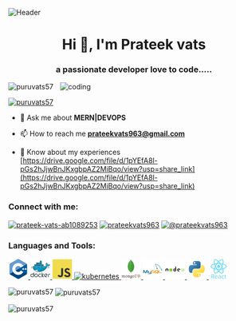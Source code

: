 ![Header](./github-header-image1.png)
<h1 align="center">Hi 👋, I'm Prateek vats</h1>
<h3 align="center">a passionate developer love to code.....</h3>
<img align="right" alt="coding" width="400" src="https://camo.githubusercontent.com/cae12fddd9d6982901d82580bdf321d81fb299141098ca1c2d4891870827bf17/68747470733a2f2f6d69726f2e6d656469756d2e636f6d2f6d61782f313336302f302a37513379765349765f7430696f4a2d5a2e676966"

<p align="left"> <img src="https://komarev.com/ghpvc/?username=puruvats57&label=Profile%20views&color=0e75b6&style=flat" alt="puruvats57" /> </p>

<p align="left"> <a href="https://github.com/ryo-ma/github-profile-trophy"><img src="https://github-profile-trophy.vercel.app/?username=puruvats57" alt="puruvats57" /></a> </p>

- 💬 Ask me about **MERN|DEVOPS**

- 📫 How to reach me **prateekvats963@gmail.com**

- 📄 Know about my experiences [https://drive.google.com/file/d/1pYEfA8l-pGs2hJjwBnJKxgbpAZ2MiBqo/view?usp=share_link](https://drive.google.com/file/d/1pYEfA8l-pGs2hJjwBnJKxgbpAZ2MiBqo/view?usp=share_link)

<h3 align="left">Connect with me:</h3>
<p align="left">
<a href="https://linkedin.com/in/prateek-vats-ab1089253" target="blank"><img align="center" src="https://raw.githubusercontent.com/rahuldkjain/github-profile-readme-generator/master/src/images/icons/Social/linked-in-alt.svg" alt="prateek-vats-ab1089253" height="30" width="40" /></a>
<a href="https://www.leetcode.com/prateekvats963" target="blank"><img align="center" src="https://raw.githubusercontent.com/rahuldkjain/github-profile-readme-generator/master/src/images/icons/Social/leet-code.svg" alt="prateekvats963" height="30" width="40" /></a>
<a href="https://www.hackerearth.com/@prateekvats963" target="blank"><img align="center" src="https://raw.githubusercontent.com/rahuldkjain/github-profile-readme-generator/master/src/images/icons/Social/hackerearth.svg" alt="@prateekvats963" height="30" width="40" /></a>
</p>

<h3 align="left">Languages and Tools:</h3>
<p align="left"> <a href="https://www.w3schools.com/cpp/" target="_blank" rel="noreferrer"> <img src="https://raw.githubusercontent.com/devicons/devicon/master/icons/cplusplus/cplusplus-original.svg" alt="cplusplus" width="40" height="40"/> </a> <a href="https://www.docker.com/" target="_blank" rel="noreferrer"> <img src="https://raw.githubusercontent.com/devicons/devicon/master/icons/docker/docker-original-wordmark.svg" alt="docker" width="40" height="40"/> </a> <a href="https://developer.mozilla.org/en-US/docs/Web/JavaScript" target="_blank" rel="noreferrer"> <img src="https://raw.githubusercontent.com/devicons/devicon/master/icons/javascript/javascript-original.svg" alt="javascript" width="40" height="40"/> </a> <a href="https://kubernetes.io" target="_blank" rel="noreferrer"> <img src="https://www.vectorlogo.zone/logos/kubernetes/kubernetes-icon.svg" alt="kubernetes" width="40" height="40"/> </a> <a href="https://www.mongodb.com/" target="_blank" rel="noreferrer"> <img src="https://raw.githubusercontent.com/devicons/devicon/master/icons/mongodb/mongodb-original-wordmark.svg" alt="mongodb" width="40" height="40"/> </a> <a href="https://www.mysql.com/" target="_blank" rel="noreferrer"> <img src="https://raw.githubusercontent.com/devicons/devicon/master/icons/mysql/mysql-original-wordmark.svg" alt="mysql" width="40" height="40"/> </a> <a href="https://nodejs.org" target="_blank" rel="noreferrer"> <img src="https://raw.githubusercontent.com/devicons/devicon/master/icons/nodejs/nodejs-original-wordmark.svg" alt="nodejs" width="40" height="40"/> </a> <a href="https://www.python.org" target="_blank" rel="noreferrer"> <img src="https://raw.githubusercontent.com/devicons/devicon/master/icons/python/python-original.svg" alt="python" width="40" height="40"/> </a> <a href="https://reactjs.org/" target="_blank" rel="noreferrer"> <img src="https://raw.githubusercontent.com/devicons/devicon/master/icons/react/react-original-wordmark.svg" alt="react" width="40" height="40"/> </a> </p>

<p><img align="left" src="https://github-readme-stats.vercel.app/api/top-langs?username=puruvats57&show_icons=true&locale=en&layout=compact" alt="puruvats57" /></p>

<p>&nbsp;<img align="center" src="https://github-readme-stats.vercel.app/api?username=puruvats57&show_icons=true&locale=en" alt="puruvats57" /></p>

<p><img align="center" src="https://github-readme-streak-stats.herokuapp.com/?user=puruvats57&" alt="puruvats57" /></p>
